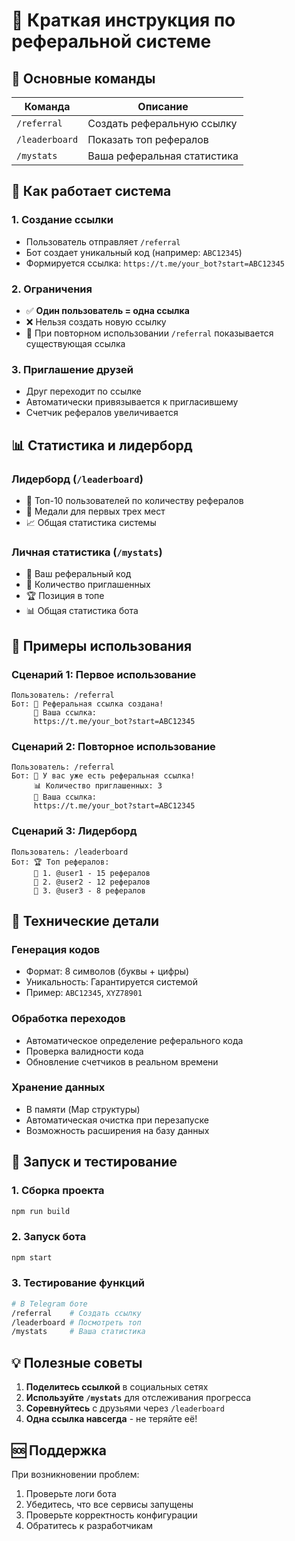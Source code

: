 # 🚀 Краткая инструкция по реферальной системе

## 📱 Основные команды

| Команда | Описание |
|---------|----------|
| `/referral` | Создать реферальную ссылку |
| `/leaderboard` | Показать топ рефералов |
| `/mystats` | Ваша реферальная статистика |

## 🔗 Как работает система

### 1. Создание ссылки
- Пользователь отправляет `/referral`
- Бот создает уникальный код (например: `ABC12345`)
- Формируется ссылка: `https://t.me/your_bot?start=ABC12345`

### 2. Ограничения
- ✅ **Один пользователь = одна ссылка**
- ❌ Нельзя создать новую ссылку
- 🔄 При повторном использовании `/referral` показывается существующая ссылка

### 3. Приглашение друзей
- Друг переходит по ссылке
- Автоматически привязывается к пригласившему
- Счетчик рефералов увеличивается

## 📊 Статистика и лидерборд

### Лидерборд (`/leaderboard`)
- 🥇 Топ-10 пользователей по количеству рефералов
- 🏅 Медали для первых трех мест
- 📈 Общая статистика системы

### Личная статистика (`/mystats`)
- 🔗 Ваш реферальный код
- 👥 Количество приглашенных
- 🏆 Позиция в топе
- 📊 Общая статистика бота

## 🎯 Примеры использования

### Сценарий 1: Первое использование
```
Пользователь: /referral
Бот: 🎉 Реферальная ссылка создана!
     🔗 Ваша ссылка:
     https://t.me/your_bot?start=ABC12345
```

### Сценарий 2: Повторное использование
```
Пользователь: /referral
Бот: 🔗 У вас уже есть реферальная ссылка!
     📊 Количество приглашенных: 3
     🔗 Ваша ссылка:
     https://t.me/your_bot?start=ABC12345
```

### Сценарий 3: Лидерборд
```
Пользователь: /leaderboard
Бот: 🏆 Топ рефералов:
     🥇 1. @user1 - 15 рефералов
     🥈 2. @user2 - 12 рефералов
     🥉 3. @user3 - 8 рефералов
```

## 🔧 Технические детали

### Генерация кодов
- Формат: 8 символов (буквы + цифры)
- Уникальность: Гарантируется системой
- Пример: `ABC12345`, `XYZ78901`

### Обработка переходов
- Автоматическое определение реферального кода
- Проверка валидности кода
- Обновление счетчиков в реальном времени

### Хранение данных
- В памяти (Map структуры)
- Автоматическая очистка при перезапуске
- Возможность расширения на базу данных

## 🚀 Запуск и тестирование

### 1. Сборка проекта
```bash
npm run build
```

### 2. Запуск бота
```bash
npm start
```

### 3. Тестирование функций
```bash
# В Telegram боте
/referral    # Создать ссылку
/leaderboard # Посмотреть топ
/mystats     # Ваша статистика
```

## 💡 Полезные советы

1. **Поделитесь ссылкой** в социальных сетях
2. **Используйте `/mystats`** для отслеживания прогресса
3. **Соревнуйтесь** с друзьями через `/leaderboard`
4. **Одна ссылка навсегда** - не теряйте её!

## 🆘 Поддержка

При возникновении проблем:
1. Проверьте логи бота
2. Убедитесь, что все сервисы запущены
3. Проверьте корректность конфигурации
4. Обратитесь к разработчикам
